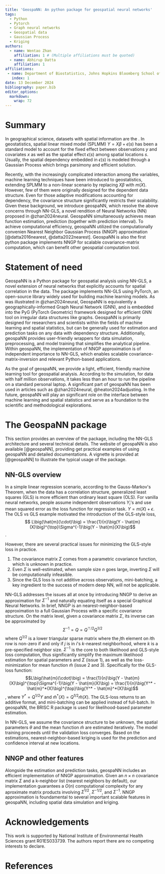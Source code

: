 ```yaml
---
title: 'GeospaNN: An python package for geospatial neural networks'
tags:
  - Python
  - Pytorch
  - Graph neural networks
  - Geospatial data
  - Gaussian Process
  - Kriging
authors:
  - name: Wentao Zhan
    affiliation: 1 # (Multiple affiliations must be quoted)
  - name: Abhirup Datta
    affiliation: 1
affiliations:
 - name: Department of Biostatistics, Johns Hopkins Bloomberg School of Public Health
   index: 1
date: 13 December 2024
bibliography: paper.bib
editor_options: 
  markdown: 
    wrap: 72
---
```


# Summary

In geographical science, datasets with spatial information are the . In
geostatistics, spatial linear mixed model (SPLMM)
$Y = X\beta + \epsilon(s)$ has been a standard model to account for the
fixed effect between observations $y$ and covariates $x$ as well as the
spatial effect $\epsilon(s)$ among spatial locations $s$. Usually, the
spatial dependency embedded in $\epsilon(s)$ is modeled through a
Gaussian Process which brings parsimony and efficient solution.

Recently, with the increasingly complicated interaction among the
variables, machine learning techniques have been introduced to
geostatistics, extending SPLMM to a non-linear scenario by replacing
$X\beta$ with $m(X)$. However, few of them were originally designed for
the dependent data structure. Even for those adaptive modifications
accounting for dependency, the covariance structure significantly
restricts their scalability. Given these background, we introduce
geospaNN, which resolve the above concerns through NN-GLS, a novel
rendition of Neural Networks (NN) proposed in @zhan2024neural. GeospaNN
simultaneously achieves mean function estimation, prediction (together
with prediction interval). To achieve computational efficiency, geospaNN
utilized the computationally convenien Nearest Neighbor Gaussian Process
(NNGP) approximation [@datta2016nearest, @datta2022nearest]. GeospaNN is
also the first python package implements NNGP for scalable
covariance-matrix computation, which can benefit other geospatial
computation tool.

# Statement of need

GeospaNN is a Python package for geospatial analysis using NN-GLS, a
novel extension of neural networks that explicitly accounts for spatial
correlation in the data. The package implements NN-GLS using PyTorch, an
open-source library widely used for building machine learning models. As
was illustrated in @zhan2024neural, GeospaNN is equivalently a
geographically-informed Graph Neural Network (GNN), and is embedded into
the PyG (PyTorch Geometric) framework designed for efficient GNN tool on
irregular data structures like graphs. GeospaNN is primarily designed
for researchers and scientists within the fields of machine learning and
spatial statistics, but can be generally used for estimation and
prediction tasks on any data with dependency structure. Additionally,
geospaNN provides user-friendly wrappers for data simulation,
preprocessing, and model training that simplifies the analytical
pipeline. Within geospaNN, the implementation of NNGP approximation is
of independent importance to NN-GLS, which enables scalable
covariance-matrix-inversion and relevant Python-based applications.

As the goal of geospaNN, we provide a light, efficient, friendly machine
learning tool for geospatial analysis. According to the simulation, for
data with half million observations, it takes less than an hour to run
the pipeline on a standard personal laptop. A significant part of
geospaNN has been used in articles such as @zhan2024neural,
@heaton2024adjusting. In the future, geospaNN will play an significant
role on the interface between machine learning and spatial statistics
and serve as a foundation to the scientific and methodological
explorations.

# The GeospaNN package

This section provides an overview of the package, including the NN-GLS
architecture and several technical details. The website of geospaNN is
also available [@geospaNN], providing get practical examples of using
geospaNN and detailed documentations. A vignette is provided at
[@geospaNN] to illustrate the typical usage of the package.

## NN-GLS overview

In a simple linear regression scenario, according to the Gauss-Markov's
Theorem, when the data has a correlation structure, generalized least
squares (GLS) is more efficient than ordinary least square (OLS). For
vanilla neural networks, people assume independent observations $Y_i$'s
and use mean squared error as the loss function for regression task.
$Y = m(X) + \epsilon$. The OLS vs GLS example motivated the introduction
of the GLS-style loss,
$$ L\big(\hat{m}(\cdot)\big) = \frac{1}{n}\big(Y - \hat{m}(X)\big)^{\top}\Sigma^{-1}\big(Y - \hat{m}(X)\big)$$.

However, there are several practical issues for minimizing the GLS-style
loss in practice.

1.  The covariance matrix $\Sigma$ comes from a parametric covariance
    function, which is unknown in practice.
2.  Even $\Sigma$ is well-estimated, when sample size $n$ goes large,
    inverting $\Sigma$ will be computationally infeasible.
3.  Since the GLS loss is not additive across observations,
    mini-batching, a key ingredient to the success of modern deep NN,
    will not be applicable.

NN-GLS addresses the issues all at once by introducing NNGP to derive an
approximation for $\Sigma^{-1}$ and naturally equating itself as a
special Graphical Neural Networks. In brief, NNGP is an
nearest-neighbor-based approximation to a full Gaussian Process with a
specific covariance structure. On the matrix level, given a covariance
matrix $\Sigma$, its inverse can be approximated by
$$\Sigma^{-1} = Q = Q^{\top/2}Q^{1/2}$$ where $Q^{1/2}$ is a lower
triangular sparse matrix where the $j$th element on $i$th row is
non-zero if and only if $j$ is in $i$'s $k$-nearest neighborhood, where
$k$ is a pre-specified neighbor size. $\Sigma^{-1}$ is the core to both
likelihood and GLS-style loss computation, thus significantly simplify
the maximum likelihood estimation for spatial parameters and $\Sigma$
(issue 1), as well as the loss-minimization for mean function $\hat{m}$
(issue 2 and 3). Specifically for the GLS-loss function:
$$L\big(\hat{m}(\cdot)\big) = \frac{1}{n}\big(Y - \hat{m}(X)\big)^{\top}\Sigma^{-1}\big(Y - \hat{m}(X)\big) = \frac{1}{n}\big(Y^* - \hat{m}^*(X)\big)^{\top}\big(Y^* - \hat{m}^*(X)\big)$$,
where $Y^* = Q^{1/2}Y$ and $\hat{m}^*(X) = Q^{1/2}\hat{m}(X)$. The
GLS-loss returns to an additive format, and mini-batching can be applied
instead of full-batch. In geospaNN, the BRISC R package is used for
likelihood-based parameter estimation.

In NN-GLS, we assume the covariance structure to be unknown, the spatial
parameters $\theta$ and the mean function $\hat{m}$ are estimated
iteratively. The model training proceeds until the validation loss
converges. Based on the estimations, nearest-neighbor-based kriging is
used for the prediction and confidence interval at new locations.

## NNGP and other features

Alongside the estimation and prediction tasks, geospaNN includes an
efficient implementation of NNGP approximation. Given an $n\times n$
covariance matrix $\Sigma$ and a k-neighbor list (nearest neighbors by
default), our implementation guarantees a $O(n)$ computational
complexity for any aproximate matrix products involving $\Sigma^{1/2}$,
$\Sigma^{-1/2}$, and $\Sigma^{-1}$. NNGP approximation is foundamental
to several important scalable features in geospaNN, including spatial
data simulation and kriging.

# Acknowledgements

This work is supported by National Institute of Environmental Health
Sciences grant R01ES033739. The authors report there are no competing
interests to declare.

# References
